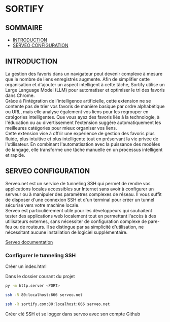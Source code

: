 # SORTIFY

## SOMMAIRE
- [INTRODUCTION](#introduction)
- [SERVEO CONFIGURATION](#serveo-configuration)

## INTRODUCTION
La gestion des favoris dans un navigateur peut devenir complexe à mesure que le nombre de liens enregistrés augmente. Afin de simplifier cette organisation et d'ajouter un aspect intelligent à cette tâche, Sortify utilise un Large Language Model (LLM) pour automatiser et optimiser le tri des favoris dans Chrome.  
Grâce à l'intégration de l'intelligence artificielle, cette extension ne se contente pas de trier vos favoris de manière basique par ordre alphabétique ou URL, mais elle analyse également vos liens pour les regrouper en catégories intelligentes. Que vous ayez des favoris liés à la technologie, à l'éducation ou au divertissement l'extension suggère automatiquement les meilleures catégories pour mieux organiser vos liens.  
Cette extension vise à offrir une expérience de gestion des favoris plus fluide, plus intuitive et plus intelligente tout en préservant la vie privée de l'utilisateur. En combinant l'automatisation avec la puissance des modèles de langage, elle transforme une tâche manuelle en un processus intelligent et rapide.

## SERVEO CONFIGURATION
Serveo.net est un service de tunneling SSH qui permet de rendre vos applications locales accessibles sur Internet sans avoir à configurer un serveur ou à manipuler des paramètres complexes de réseau. Il vous suffit de disposer d'une connexion SSH et d'un terminal pour créer un tunnel sécurisé vers votre machine locale.  
Serveo est particulièrement utile pour les développeurs qui souhaitent tester des applications web localement tout en permettant l'accès à des utilisateurs externes, sans nécessiter de configuration complexe de pare-feu ou de routeurs. Il se distingue par sa simplicité d'utilisation, ne nécessitant aucune installation de logiciel supplémentaire.  

[Serveo documentation](https://serveo.net/)

### Configurer le tunneling SSH
Créer un index.html

Dans le dossier courant du projet
```bash
py -m http.server <PORT>
```
```bash
ssh -R 80:localhost:666 serveo.net
```
```bash
ssh -R sortify.com:80:localhost:666 serveo.net
```
Créer clé SSH et se logger dans serveo avec son compte Github
```bash

```
